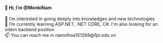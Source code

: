 <h4>👋 Hi, I’m @MonkiNam </h4>
👀 I’m interested in going deeply into knowledges and new technologies<br>
🌱 I’m currently learning ASP.NET, .NET CORE, C#. I'm also looking for an intern backend position<br>
📫 You can reach me in namnlhse151269@fpt.edu.vn

